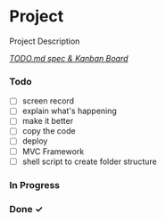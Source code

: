 # Project

Project Description

<em>[TODO.md spec & Kanban Board](https://bit.ly/3fCwKfM)</em>

### Todo

- [ ] screen record  
- [ ] explain what's happening  
- [ ] make it better  
- [ ] copy the code  
- [ ] deploy  
- [ ] MVC Framework  
- [ ] shell script to create folder structure  

### In Progress


### Done ✓


